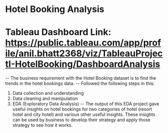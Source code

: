 # Hotel Booking Analysis

# Tableau Dashboard Link: https://public.tableau.com/app/profile/anil.bhatt2368/viz/TableauProjectI-HotelBooking/DashboardAnalysis

-- The business requirement with the Hotel Booking dataset is to find the trends in the hotel bookings data.
-- Followed the following steps in this:
  1) Data collection and understanding
  2) Data cleaning and manipulation
  3) EDA (Exploratory Data Analysis)
-- The output of this EDA project gave useful insights on hotel bookings for two categories of hotel (resort hotel and city hotel) and various other useful insights. These insights can be used by business to develop their strategy and apply those strategy to see how it works.

